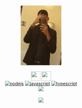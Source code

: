 <!--
### Hi there 👋
**binmalyi/binmalyi** is a ✨ _special_ ✨ repository because its `README.md` (this file) appears on your GitHub profile.

Here are some ideas to get you started:

- 🔭 I’m currently working on ...
- 🌱 I’m currently learning ...
- 👯 I’m looking to collaborate on ...
- 🤔 I’m looking for help with ...
- 💬 Ask me about ...
- 📫 How to reach me: ...
- 😄 Pronouns: ...
- ⚡ Fun fact: ...
https://github.com/devicons/devicon/blob/master/icons/typescript/typescript-original.svg
<video src="https://assets.pinterest.com/ext/embed.html?id=835840012110482022" height="445" width="345" />
<video src="https://pin.it/ZJrzBjv" width="180"/>
![Alt Text](https://media.tenor.com/AmAyEmm0CxsAAAAS/damn-dance.gif)
[![MasterHead](https://tenor.com/view/damn-dance-flirty-shawty-hey-gif-12000606)]
[![Top Langs](https://github-readme-stats.vercel.app/api/top-langs/?username=binmalyi&dark=true)](https://github.com/anuraghazra/github-readme-stats
![Bussin](https://spotify-recently-played-readme.vercel.app/api?user=c2kolwl0uwrwm31zw1msees8x&count
-->
<!DOCTYPE>
<html>
  <p align="center">
    <kbd><img src="https://github.com/binmalyi/binmalyi/blob/4da38f9e1a41a64ba30fe81282f5b006ee22ad35/img/bin.jpg" width="130" height="190" /></kbd><br><br>
    <a href="https://www.youtube.com/channel/UCzdzv_sobuxuPJHLZzIh6tg" target="blank"><img align="center" src="https://cdn-icons-png.flaticon.com/512/1384/1384060.png" alt="" height="30" width="30" /></a>
    <a href="https://www.instagram.com/bin.malyi" target="blank"><img align="center" src="https://cdn-icons-png.flaticon.com/512/1384/1384063.png" alt="" height="30" width="30" /></a><br>
    <a href="https://nodejs.org" target="_blank"> <img src="https://img.shields.io/badge/Node.js-339933?style=for-the-badge&logo=nodedotjs&logoColor=white" alt="nodejs" /></a>
    <a href="https://javascript.info" target="_blank"> <img src="https://img.shields.io/badge/JavaScript-323330?style=for-the-badge&logo=javascript&logoColor=F7DF1E" alt="javascript"/></a>
    <a href="https://www.typescriptlang.org" target="_blank"> <img src="https://img.shields.io/badge/TypeScript-007ACC?style=for-the-badge&logo=typescript&logoColor=white" alt="typescript"/></a><br>
    <img src="https://spotify-recently-played-readme.vercel.app/api?user=c2kolwl0uwrwm31zw1msees8x&count=1" /><br><br>
    <a href="https://discord.com/users/873576476136575006"><img src="https://lanyard.cnrad.dev/api/873576476136575006?idleMessage=bound%20to%20the%20rythm&hideDiscrim=true" width="400"/></a>
  </p>
 </html>
